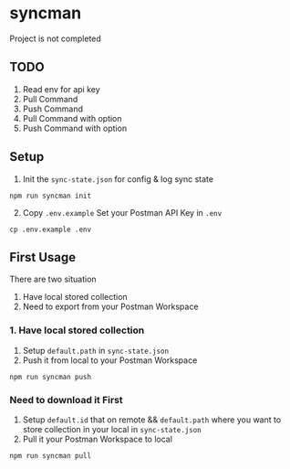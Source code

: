 # syncman
Project is not completed

## TODO
1. Read env for api key
2. Pull Command
3. Push Command
4. Pull Command with option
5. Push Command with option

## Setup
1. Init the `sync-state.json` for config & log sync state
```
npm run syncman init
```

2. Copy `.env.example` Set your Postman API Key in `.env`
```
cp .env.example .env
```

## First Usage
There are two situation
1. Have local stored collection
2. Need to export from your Postman Workspace
### 1. Have local stored collection
1. Setup `default.path` in `sync-state.json`
2. Push it from local to your Postman Workspace
```
npm run syncman push
```
### Need to download it First
1. Setup `default.id` that on remote && `default.path` where you want to store collection in your local in `sync-state.json`
2. Pull it your Postman Workspace to local
```
npm run syncman pull
```

